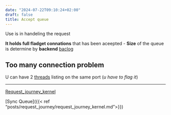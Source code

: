 ```yaml
---
date: "2024-07-22T09:10:24+02:00"
draft: false
title: Accept queue
---
```


Use is in handeling the request

**It holds full fladget connations** that has been aceepted - **Size**
of the queue is determine by **backend**
[baclog](//posts/backlog)

## Too many connection problem

U can have 2 [threads](/for_later/threads) listing on the
same port (*u have to flag it*)

------------------------------------------------------------------------

[Request_journey_kernel](/request_journey/request_journey_kernel)

\[Sync Queue\]({{\< ref
“posts/request_journey/request_journey_kernel.md”\>}})
